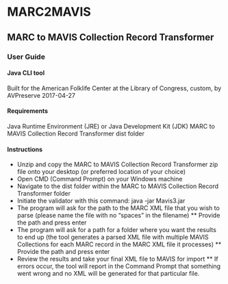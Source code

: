 # MARC2MAVIS
## MARC to MAVIS Collection Record Transformer

### User Guide

#### Java CLI tool
Built for the American Folklife Center at the Library of Congress, custom, by AVPreserve
2017-04-27

#### Requirements
Java Runtime Environment (JRE) or Java Development Kit (JDK)
MARC to MAVIS Collection Record Transformer dist folder

#### Instructions
* Unzip and copy the MARC to MAVIS Collection Record Transformer zip file onto your desktop (or preferred location of your choice)
* Open CMD (Command Prompt) on your Windows machine
* Navigate to the dist folder within the MARC to MAVIS Collection Record Transformer folder
* Initiate the validator with this command: java -jar Mavis3.jar
* The program will ask for the path to the MARC XML file that you wish to parse (please name the file with no “spaces” in the filename)
** Provide the path and press enter
* The program will ask for a path for a folder where you want the results to end up (the tool generates a parsed XML file with multiple MAVIS Collections for each MARC record in the MARC XML file it processes)
** Provide the path and press enter
* Review the results and take your final XML file to MAVIS for import
** If errors occur, the tool will report in the Command Prompt that something went wrong and no XML will be generated for that particular file.
